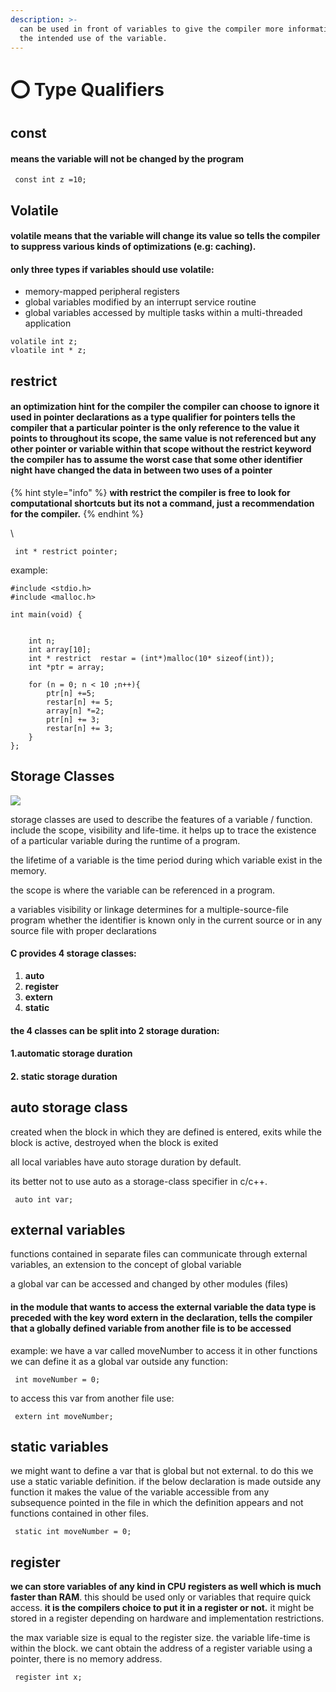 ```yaml
---
description: >-
  can be used in front of variables to give the compiler more information about
  the intended use of the variable.
---
```


# ⭕ Type Qualifiers

## const

#### means the variable will not be changed by the program <a href="#const-means-the-variable-will-not-be-changed-by-the-program" id="const-means-the-variable-will-not-be-changed-by-the-program"></a>

```
 const int z =10;
```

## Volatile

#### volatile means that the variable will change its value so tells the compiler to suppress various kinds of optimizations (e.g: caching).

#### only three types if variables should use volatile:

* memory-mapped peripheral registers
* global variables modified by an interrupt service routine
* global variables accessed by multiple tasks within a multi-threaded application

```
volatile int z; 
vloatile int * z;
```

## restrict

#### an optimization hint for the compiler the compiler can choose to ignore it used in pointer declarations as a type qualifier for pointers tells the compiler that a particular pointer is the only reference to the value it points to throughout its scope, the same value is not referenced but any other pointer or variable within that scope without the restrict keyword the compiler has to assume the worst case that some other identifier night have changed the data in between two uses of a pointer

{% hint style="info" %}
**with restrict the compiler is free to look for computational shortcuts but its not a command, just a recommendation for the compiler.**
{% endhint %}

\\

```
 int * restrict pointer;
```

example:

```
#include <stdio.h>
#include <malloc.h>

int main(void) {


    int n;
    int array[10];
    int * restrict  restar = (int*)malloc(10* sizeof(int));
    int *ptr = array;

    for (n = 0; n < 10 ;n++){
        ptr[n] +=5;
        restar[n] += 5;
        array[n] *=2;
        ptr[n] += 3;
        restar[n] += 3;
    }
};
```

## Storage Classes

![](../../.gitbook/assets/67587.png)

storage classes are used to describe the features of a variable / function. include the scope, visibility and life-time. it helps up to trace the existence of a particular variable during the runtime of a program.

the lifetime of a variable is the time period during which variable exist in the memory.

the scope is where the variable can be referenced in a program.

a variables visibility or linkage determines for a multiple-source-file program whether the identifier is known only in the current source or in any source file with proper declarations

#### C provides 4 storage classes:

1. **auto**
2. **register**
3. **extern**
4. **static**

#### the 4 classes can be split into 2 storage duration:

#### 1.automatic storage duration

#### 2. static storage duration

## auto storage class

created when the block in which they are defined is entered, exits while the block is active, destroyed when the block is exited

all local variables have auto storage duration by default.

its better not to use auto as a storage-class specifier in c/c++.

```
 auto int var;
```

## external variables

functions contained in separate files can communicate through external variables, an extension to the concept of global variable

a global var can be accessed and changed by other modules (files)

#### in the module that wants to access the external variable the data type is preceded with the key word extern in the declaration, tells the compiler that a globally defined variable from another file is to be accessed

example: we have a var called moveNumber to access it in other functions we can define it as a global var outside any function:

```
 int moveNumber = 0;
```

to access this var from another file use:

```
 extern int moveNumber;
```

## static variables

we might want to define a var that is global but not external. to do this we use a static variable definition. if the below declaration is made outside any function it makes the value of the variable accessible from any subsequence pointed in the file in which the definition appears and not functions contained in other files.

```
 static int moveNumber = 0;
```

## register

**we can store variables of any kind in CPU registers as well which is much faster than RAM**. this should be used only or variables that require quick access. **it is the compilers choice to put it in a register or not.** it might be stored in a register depending on hardware and implementation restrictions.

the max variable size is equal to the register size. the variable life-time is within the block. we cant obtain the address of a register variable using a pointer, there is no memory address.

```
 register int x;
```
